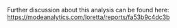 Further discussion about this analysis can be found here:
https://modeanalytics.com/loretta/reports/fa53b9c4dc3b
